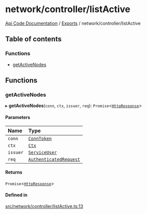 # network/controller/listActive
 
[Api Code Documentation](../README.md) / [Exports](../modules.md) / network/controller/listActive

## Table of contents

### Functions

- [getActiveNodes](network_controller_listActive.md#getactivenodes)

## Functions

### getActiveNodes

▸ **getActiveNodes**(`conn`, `ctx`, `issuer`, `req`): `Promise`\<[`HttpResponse`](httpd_lib.md#httpresponse)\>

#### Parameters

| Name | Type |
| :------ | :------ |
| `conn` | [`ConnToken`](service_conn.md#conntoken) |
| `ctx` | [`Ctx`](../interfaces/lib_ctx.Ctx.md) |
| `issuer` | [`ServiceUser`](../interfaces/service_domain_organization_service_user.ServiceUser.md) |
| `req` | [`AuthenticatedRequest`](../interfaces/httpd_lib.AuthenticatedRequest.md) |

#### Returns

`Promise`\<[`HttpResponse`](httpd_lib.md#httpresponse)\>

#### Defined in

[src/network/controller/listActive.ts:13](https://github.com/openkfw/TruBudget/blob/26ade46/api/src/network/controller/listActive.ts#L13)
